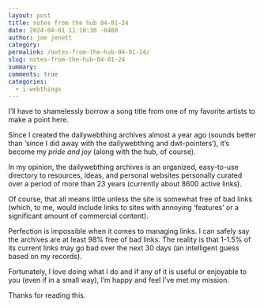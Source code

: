 ```yaml
---
layout: post
title: notes from the hub 04-01-24
date: 2024-04-01 11:10:30 -0400
author: joe jenett
category: 
permalink: /notes-from-the-hub-04-01-24/
slug: notes-from-the-hub-04-01-24
summary: 
comments: true
categories:
  - i-webthings
---
```

I’ll have to shamelessly borrow a song title from one of my favorite artists to make a point here.

Since I created the dailywebthing archives almost a year ago (sounds better than ‘since I did away with the dailywebthing and dwt-pointers’), it’s become my <em>pride and joy</em> (along with the hub, of course). 

In my opinion, the dailywebthing archives is an organized, easy-to-use directory to resources, ideas, and personal websites personally curated over a period of more than 23 years (currently about 8600 active links). 

Of course, that all means little unless the site is somewhat free of bad links (which, to me, would include links to sites with annoying ‘features’ or a significant amount of commercial content).

Perfection is impossible when it comes to managing links. I can safely say the archives are at least 98% free of bad links. The reality is that 1-1.5% of its current links may go bad over the next 30 days (an intelligent guess based on my records).

Fortunately, I love doing what I do and if any of it is useful or enjoyable to you (even if in a small way), I’m happy and feel I’ve met my mission.

Thanks for reading this.

<a href="https://brid.gy/publish/mastodon"></a>